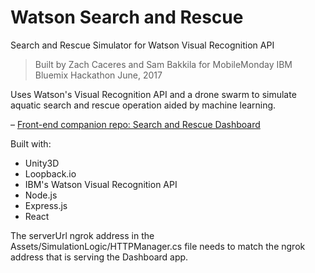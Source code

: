# Watson Search and Rescue
Search and Rescue Simulator for Watson Visual Recognition API
> Built by Zach Caceres and Sam Bakkila for MobileMonday IBM Bluemix Hackathon June, 2017

Uses Watson's Visual Recognition API and a drone swarm to simulate aquatic
search and rescue operation aided by machine learning.

– [Front-end companion repo: Search and Rescue Dashboard](https://github.com/sbakkila/SRdashboard)

Built with:
- Unity3D
- Loopback.io
- IBM's Watson Visual Recognition API
- Node.js
- Express.js
- React

The serverUrl ngrok address in the Assets/SimulationLogic/HTTPManager.cs file needs to match the ngrok address that is serving the Dashboard app.

